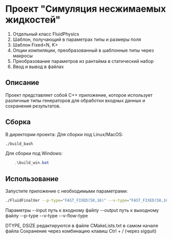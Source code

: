 # Проект "Симуляция несжимаемых жидкостей"
1. Отдельный класс FluidPhysics
2. Шаблон, получающий в параметрах типы и размеры поля
3. Шаблон Fixed<N, K>
4. Опции компиляции, преобразованный в шаблонные типы через макросы
5. Преобразование параметров из рантайма в статический набор
6. Ввод и вывод в файлах

## Описание
Проект представляет собой C++ приложение, которое использует различные типы генераторов для обработки входных данных и сохранения результатов.

## Cборка
В директории проекта:
   Для сборки под Linux/MacOS:

```sh
./build_bash
```
   Для сборки под Windows:

```powershell
    .\build_win.bat
```
## Использование
Запустите приложение с необходимыми параметрами:
```sh
./FluidFinalVer --p-type="FAST_FIXED(50,16)" --v-type="FAST_FIXED(50,16)" --v-flow-type="FAST_FIXED(50,16)" --input=../input.txt --output=../output.txt  
```

Параметры
--input путь к входному файлу
--output путь к выходному файлу
--p-type
--v-type
--v-flow-type

DTYPE, DSIZE редактируются в файле CMakeLists.txt в самом начале файла
Сохранение через комбинацию клавиш Ctrl + / (через sigquit)


